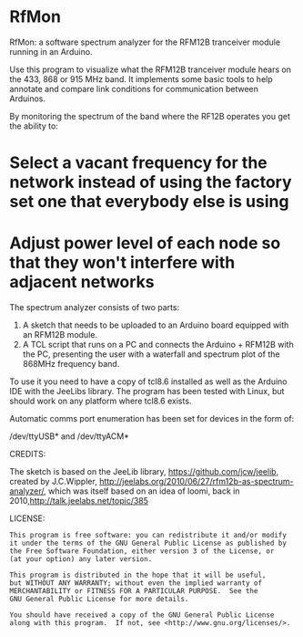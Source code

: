 RfMon
=======

RfMon: a software spectrum analyzer for the RFM12B tranceiver module running in an Arduino.

Use this program to visualize what the RFM12B tranceiver module hears on the 433, 868 or 915 MHz band.
It implements some basic tools to help annotate and compare link conditions for communication between Arduinos.

By monitoring the spectrum of the band where the RF12B operates you get the ability to:

# Select a vacant frequency for the network instead of using the factory set one that everybody else is using
# Adjust power level of each node so that they won't interfere with adjacent networks


The spectrum analyzer consists of two parts:

1. A sketch that needs to be uploaded to an Arduino board equipped with an RFM12B module. 
2. A TCL script that runs on a PC and connects the Arduino + RFM12B with the PC, presenting the user with a waterfall and spectrum plot of the 868MHz frequency band.

To use it you need to have a copy of tcl8.6 installed as well as the Arduino IDE with the JeeLibs library. The program has been tested with Linux, but should work on any platform where tcl8.6 exists.

Automatic comms port enumeration has been set for devices in the form of:

/dev/ttyUSB* and /dev/ttyACM*


CREDITS:

The sketch is based on the JeeLib library, https://github.com/jcw/jeelib, created by J.C.Wippler, http://jeelabs.org/2010/06/27/rfm12b-as-spectrum-analyzer/, which was itself based on an idea of loomi, back in 2010,http://talk.jeelabs.net/topic/385

LICENSE:

    This program is free software: you can redistribute it and/or modify
    it under the terms of the GNU General Public License as published by
    the Free Software Foundation, either version 3 of the License, or
    (at your option) any later version.

    This program is distributed in the hope that it will be useful,
    but WITHOUT ANY WARRANTY; without even the implied warranty of
    MERCHANTABILITY or FITNESS FOR A PARTICULAR PURPOSE.  See the
    GNU General Public License for more details.

    You should have received a copy of the GNU General Public License
    along with this program.  If not, see <http://www.gnu.org/licenses/>.
